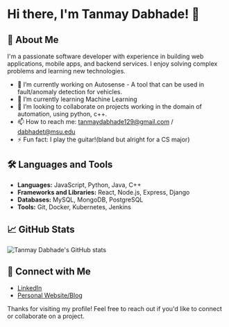 # Hi there, I'm Tanmay Dabhade! 👋

## 🚀 About Me
I'm a passionate software developer with experience in building web applications, mobile apps, and backend services. I enjoy solving complex problems and learning new technologies.

- 🔭 I’m currently working on Autosense - A tool that can be used in fault/anomaly detection for vehicles.
- 🌱 I’m currently learning Machine Learning
- 👯 I’m looking to collaborate on projects working in the domain of automation, using python, c++.
- 📫 How to reach me: tanmaydabhade129@gmail.com / dabhadet@msu.edu
- ⚡ Fun fact: I play the guitar!(bland but alright for a CS major)

## 🛠️ Languages and Tools
- **Languages:** JavaScript, Python, Java, C++
- **Frameworks and Libraries:** React, Node.js, Express, Django
- **Databases:** MySQL, MongoDB, PostgreSQL
- **Tools:** Git, Docker, Kubernetes, Jenkins

## 📈 GitHub Stats
![Tanmay Dabhade's GitHub stats](https://github-readme-stats.vercel.app/api?username=TanmayDabhade&show_icons=true&theme=radical)

## 🔗 Connect with Me
- [LinkedIn](https://www.linkedin.com/in/TanmayDabhade/)
- [Personal Website/Blog](https://www.tanmaydabhade.com)


Thanks for visiting my profile! Feel free to reach out if you'd like to connect or collaborate on a project.
